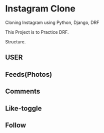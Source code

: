 # Instagram Clone

Cloning Instagram using Python, Django, DRF

This Project is to Practice DRF.

Structure.

## USER

## Feeds(Photos)

## Comments

## Like-toggle

## Follow
